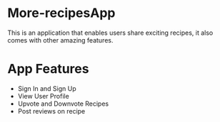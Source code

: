 # More-recipesApp
This is an application that enables users share exciting recipes, it also comes with other amazing features.

# App Features
- Sign In and Sign Up
- View User Profile
- Upvote and Downvote Recipes
- Post reviews on recipe
